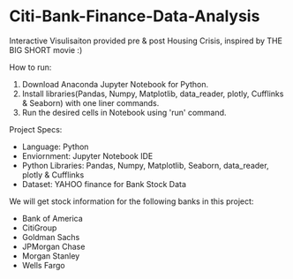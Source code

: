 # Citi-Bank-Finance-Data-Analysis

Interactive Visulisaiton provided pre & post Housing Crisis, inspired by THE BIG SHORT movie :) 


How to run:
1) Download Anaconda Jupyter Notebook for Python.
2) Install libraries(Pandas, Numpy, Matplotlib, data_reader, plotly, Cufflinks & Seaborn) with one liner commands.
3) Run the desired cells in Notebook using 'run' command.

Project Specs:
*  Language: Python
* Enviornment: Jupyter Notebook IDE
* Python Libraries: Pandas, Numpy, Matplotlib, Seaborn, data_reader, plotly & Cufflinks
* Dataset: YAHOO finance for Bank Stock Data


We will get stock information for the following banks in this project:
*  Bank of America
* CitiGroup
* Goldman Sachs
* JPMorgan Chase
* Morgan Stanley
* Wells Fargo


